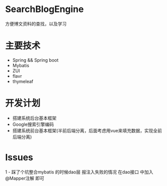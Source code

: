 # SearchBlogEngine
  方便博文资料的查找，以及学习

# 主要技术

- Spring && Spring boot
- Mybatis
- ZUI
- flavr
- thymeleaf

# 开发计划

- 搭建系统后台基本框架
- Google搜索引擎编码
- 搭建系统前台基本框架(半前后端分离，后面考虑用vue来填充数据，实现全前后端分离)

# Issues

1 - 踩了个坑整合mybatis 的时候dao层 报注入失败的情况
    在dao接口 中加入 @Mapper注解 即可